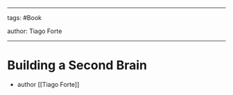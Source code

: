 




---

tags: #Book

author: Tiago Forte

---
# Building a Second Brain


- author [[Tiago Forte]]